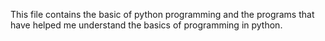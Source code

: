 This file contains the basic of python programming and the programs that have helped me understand the basics of programming in python.
